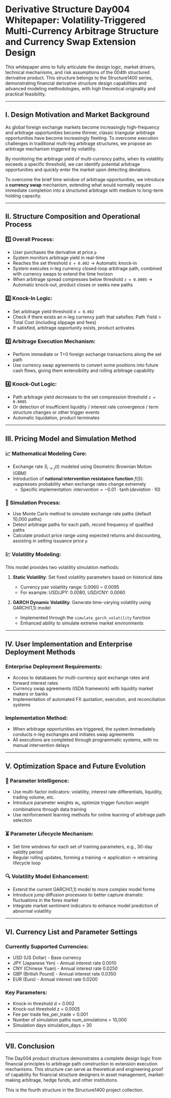 # Derivative Structure Day004 Whitepaper: Volatility-Triggered Multi-Currency Arbitrage Structure and Currency Swap Extension Design

This whitepaper aims to fully articulate the design logic, market drivers, technical mechanisms, and risk assumptions of the 004th structured derivative product. This structure belongs to the Structure1400 series, demonstrating financial derivative structure design capabilities and advanced modeling methodologies, with high theoretical originality and practical feasibility.

---

## I. Design Motivation and Market Background

As global foreign exchange markets become increasingly high-frequency and arbitrage opportunities become thinner, classic triangular arbitrage opportunities have become increasingly fleeting. To overcome execution challenges in traditional multi-leg arbitrage structures, we propose an arbitrage mechanism triggered by volatility.

By monitoring the arbitrage yield of multi-currency paths, when its volatility exceeds a specific threshold, we can identify potential arbitrage opportunities and quickly enter the market upon detecting deviations.

To overcome the brief time window of arbitrage opportunities, we introduce a **currency swap** mechanism, extending what would normally require immediate completion into a structured arbitrage with medium to long-term holding capacity.

---

## II. Structure Composition and Operational Process

### 1️⃣ Overall Process:

* User purchases the derivative at price `p`
* System monitors arbitrage yield in real-time
* Reaches the set threshold `d = 0.002` → Automatic knock-in
* System executes n-leg currency closed-loop arbitrage path, combined with currency swaps to extend the time horizon
* When arbitrage spread compresses below threshold `z = 0.0005` → Automatic knock-out, product closes or seeks new paths

### 2️⃣ Knock-In Logic:

* Set arbitrage yield threshold `d = 0.002`
* Check if there exists an n-leg currency path that satisfies:
  $\text{Path Yield} > \text{Total Cost (including slippage and fees)}$
* If satisfied, arbitrage opportunity exists, product activates

### 3️⃣ Arbitrage Execution Mechanism:

* Perform immediate or T+0 foreign exchange transactions along the set path
* Use currency swap agreements to convert some positions into future cash flows, giving them extensibility and rolling arbitrage capability

### 4️⃣ Knock-Out Logic:

* Path arbitrage yield decreases to the set compression threshold `z = 0.0005`
* Or detection of insufficient liquidity / interest rate convergence / term structure changes or other trigger events
* Automatic liquidation, product terminates

---

## III. Pricing Model and Simulation Method

### 📈 Mathematical Modeling Core:

* Exchange rate $S_{i \to j}(t)$ modeled using Geometric Brownian Motion (GBM)
* Introduction of **national intervention resistance function** $f(S)$: suppresses probability when exchange rates change extremely
  * Specific implementation: $intervention = -0.01 \cdot \tanh(deviation \cdot 10)$

### 🧮 Simulation Process:

* Use Monte Carlo method to simulate exchange rate paths (default 10,000 paths)
* Detect arbitrage paths for each path, record frequency of qualified paths
* Calculate product price range using expected returns and discounting, assisting in setting issuance price `p`

### 💹 Volatility Modeling:

This model provides two volatility simulation methods:

1. **Static Volatility**: Set fixed volatility parameters based on historical data
   * Currency pair volatility range: 0.0060 ~ 0.0095
   * For example: USD/JPY: 0.0080, USD/CNY: 0.0060

2. **GARCH Dynamic Volatility**: Generate time-varying volatility using GARCH(1,1) model
   * Implemented through the `simulate_garch_volatility` function
   * Enhanced ability to simulate extreme market environments

---

## IV. User Implementation and Enterprise Deployment Methods

### Enterprise Deployment Requirements:

* Access to databases for multi-currency spot exchange rates and forward interest rates
* Currency swap agreements (ISDA framework) with liquidity market makers or banks
* Implementation of automated FX quotation, execution, and reconciliation systems

### Implementation Method:

* When arbitrage opportunities are triggered, the system immediately conducts n-leg exchanges and initiates swap agreements
* All executions are completed through programmatic systems, with no manual intervention delays

---

## V. Optimization Space and Future Evolution

### 🧠 Parameter Intelligence:

* Use multi-factor indicators: volatility, interest rate differentials, liquidity, trading volume, etc.
* Introduce parameter weights $w_i$, optimize trigger function weight combinations through data training
* Use reinforcement learning methods for online learning of arbitrage path selection

### ⏳ Parameter Lifecycle Mechanism:

* Set time windows for each set of training parameters, e.g., 30-day validity period
* Regular rolling updates, forming a training → application → retraining lifecycle loop

### 🔍 Volatility Model Enhancement:

* Extend the current GARCH(1,1) model to more complex model forms
* Introduce jump diffusion processes to better capture dramatic fluctuations in the forex market
* Integrate market sentiment indicators to enhance model prediction of abnormal volatility

---

## VI. Currency List and Parameter Settings

### Currently Supported Currencies:

* USD (US Dollar) - Base currency
* JPY (Japanese Yen) - Annual interest rate 0.0010
* CNY (Chinese Yuan) - Annual interest rate 0.0250
* GBP (British Pound) - Annual interest rate 0.0350
* EUR (Euro) - Annual interest rate 0.0200

### Key Parameters:

* Knock-in threshold d = 0.002
* Knock-out threshold z = 0.0005
* Fee per trade fee_per_trade = 0.001
* Number of simulation paths num_simulations = 10,000
* Simulation days simulation_days = 30

---

## VII. Conclusion

The Day004 product structure demonstrates a complete design logic from financial principles to arbitrage path construction to extension execution mechanisms. This structure can serve as theoretical and engineering proof of capability for financial structure designers in asset management, market-making arbitrage, hedge funds, and other institutions.

This is the fourth structure in the Structure1400 project collection.
